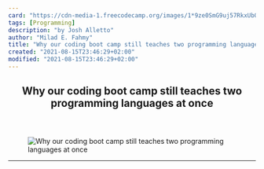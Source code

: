 ```yaml
---
card: "https://cdn-media-1.freecodecamp.org/images/1*9ze0SmG9uj57RkxUbOojfw.jpeg"
tags: [Programming]
description: "by Josh Alletto"
author: "Milad E. Fahmy"
title: "Why our coding boot camp still teaches two programming languages at once"
created: "2021-08-15T23:46:29+02:00"
modified: "2021-08-15T23:46:29+02:00"
---
```

<div class="site-wrapper">
<main id="site-main" class="site-main outer">
<div class="inner">
<article class="post-full post tag-programming tag-coding tag-development tag-tech tag-codingbootcamp ">
<header class="post-full-header">
<h1 class="post-full-title">Why our coding boot camp still teaches two programming languages at once</h1>
</header>
<figure class="post-full-image">
<picture>
<source media="(max-width: 700px)" sizes="1px" srcset="data:image/gif;base64,R0lGODlhAQABAIAAAAAAAP///yH5BAEAAAAALAAAAAABAAEAAAIBRAA7 1w">
<source media="(min-width: 701px)" sizes="(max-width: 800px) 400px,
(max-width: 1170px) 700px,
1400px" srcset="https://cdn-media-1.freecodecamp.org/images/1*9ze0SmG9uj57RkxUbOojfw.jpeg 300w,
https://cdn-media-1.freecodecamp.org/images/1*9ze0SmG9uj57RkxUbOojfw.jpeg 600w,
https://cdn-media-1.freecodecamp.org/images/1*9ze0SmG9uj57RkxUbOojfw.jpeg 1000w,
https://cdn-media-1.freecodecamp.org/images/1*9ze0SmG9uj57RkxUbOojfw.jpeg 2000w">
<img onerror="this.style.display='none'" src="https://cdn-media-1.freecodecamp.org/images/1*9ze0SmG9uj57RkxUbOojfw.jpeg" alt="Why our coding boot camp still teaches two programming languages at once">
</picture>
</figure>
<section class="post-full-content">
<div class="post-content medium-migrated-article">
</div>
<hr>
</section>
</article>
</div>
</main>
</div>
<!-- Google Tag Manager (noscript) -->
<!-- End Google Tag Manager (noscript) -->
